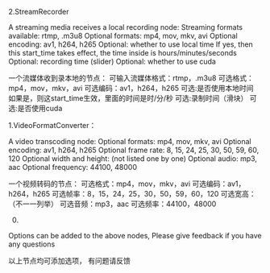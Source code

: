 2.StreamRecorder

A streaming media receives a local recording node:
Streaming formats available: rtmp, .m3u8
Optional formats: mp4, mov, mkv, avi
Optional encoding: av1, h264, h265
Optional: whether to use local time
If yes, then this start_time takes effect, the time inside is hours/minutes/seconds
Optional: recording time (slider)
Optional: whether to use cuda

一个流媒体收到录本地的节点：
可输入流媒体格式：rtmp，.m3u8
可选格式：mp4，mov，mkv，avi
可选编码：av1，h264，h265
可选:是否使用本地时间
     如果是，则这start_time生效，里面的时间是时/分/秒
可选:录制时间（滑块）
可选:是否使用cuda


1.VideoFormatConverter：

A video transcoding node:
Optional formats: mp4, mov, mkv, avi
Optional encoding: av1, h264, h265
Optional frame rate: 8, 15, 24, 25, 30, 50, 59, 60, 120
Optional width and height: (not listed one by one)
Optional audio: mp3, aac
Optional frequency: 44100, 48000

一个视频转码的节点：
可选格式：mp4，mov，mkv，avi
可选编码：av1，h264，h265
可选帧率：8，15，24，25，30，50，59，60，120
可选宽高：（不一一列举）
可选音频：mp3，aac
可选频率：44100，48000


0.
Options can be added to the above nodes,
Please give feedback if you have any questions

以上节点均可添加选项，
有问题请反馈
